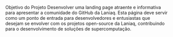 Objetivo do Projeto
Desenvolver uma landing page atraente e informativa para apresentar a comunidade do GitHub da Laniaq. Esta página deve servir como um ponto de entrada para desenvolvedores e entusiastas que desejam se envolver com os projetos open-source da Laniaq, contribuindo para o desenvolvimento de soluções de supercomputação.


